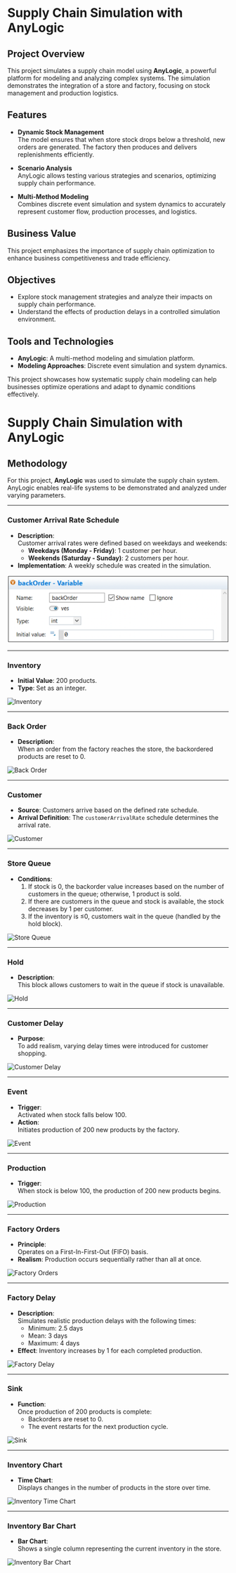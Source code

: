 # Supply Chain Simulation with AnyLogic

## Project Overview

This project simulates a supply chain model using **AnyLogic**, a powerful platform for modeling and analyzing complex systems. The simulation demonstrates the integration of a store and factory, focusing on stock management and production logistics.

## Features

- **Dynamic Stock Management**  
  The model ensures that when store stock drops below a threshold, new orders are generated. The factory then produces and delivers replenishments efficiently.

- **Scenario Analysis**  
  AnyLogic allows testing various strategies and scenarios, optimizing supply chain performance.

- **Multi-Method Modeling**  
  Combines discrete event simulation and system dynamics to accurately represent customer flow, production processes, and logistics.

## Business Value

This project emphasizes the importance of supply chain optimization to enhance business competitiveness and trade efficiency.

## Objectives

- Explore stock management strategies and analyze their impacts on supply chain performance.
- Understand the effects of production delays in a controlled simulation environment.

## Tools and Technologies

- **AnyLogic**: A multi-method modeling and simulation platform.
- **Modeling Approaches**: Discrete event simulation and system dynamics.

This project showcases how systematic supply chain modeling can help businesses optimize operations and adapt to dynamic conditions effectively.

# Supply Chain Simulation with AnyLogic

## Methodology

For this project, **AnyLogic** was used to simulate the supply chain system. AnyLogic enables real-life systems to be demonstrated and analyzed under varying parameters.

---

### Customer Arrival Rate Schedule
- **Description**:  
  Customer arrival rates were defined based on weekdays and weekends:
  - **Weekdays (Monday - Friday)**: 1 customer per hour.
  - **Weekends (Saturday - Sunday)**: 2 customers per hour.
- **Implementation**: A weekly schedule was created in the simulation.
  
![Customer Arrival Rate Schedule](img/backOrder.png)

---

### Inventory
- **Initial Value**: 200 products.  
- **Type**: Set as an integer.  

![Inventory](path_to_inventory_image)

---

### Back Order
- **Description**:  
  When an order from the factory reaches the store, the backordered products are reset to 0.

![Back Order](path_to_back_order_image)

---

### Customer
- **Source**: Customers arrive based on the defined rate schedule.  
- **Arrival Definition**: The `customerArrivalRate` schedule determines the arrival rate.

![Customer](path_to_customer_image)

---

### Store Queue
- **Conditions**:  
  1. If stock is 0, the backorder value increases based on the number of customers in the queue; otherwise, 1 product is sold.  
  2. If there are customers in the queue and stock is available, the stock decreases by 1 per customer.  
  3. If the inventory is ≤0, customers wait in the queue (handled by the hold block).  

![Store Queue](path_to_store_queue_image)

---

### Hold
- **Description**:  
  This block allows customers to wait in the queue if stock is unavailable.

![Hold](path_to_hold_image)

---

### Customer Delay
- **Purpose**:  
  To add realism, varying delay times were introduced for customer shopping.

![Customer Delay](path_to_customer_delay_image)

---

### Event
- **Trigger**:  
  Activated when stock falls below 100.  
- **Action**:  
  Initiates production of 200 new products by the factory.

![Event](path_to_event_image)

---

### Production
- **Trigger**:  
  When stock is below 100, the production of 200 new products begins.

![Production](path_to_production_image)

---

### Factory Orders
- **Principle**:  
  Operates on a First-In-First-Out (FIFO) basis.  
- **Realism**: Production occurs sequentially rather than all at once.

![Factory Orders](path_to_factory_orders_image)

---

### Factory Delay
- **Description**:  
  Simulates realistic production delays with the following times:
  - Minimum: 2.5 days  
  - Mean: 3 days  
  - Maximum: 4 days  
- **Effect**: Inventory increases by 1 for each completed production.

![Factory Delay](path_to_factory_delay_image)

---

### Sink
- **Function**:  
  Once production of 200 products is complete:
  - Backorders are reset to 0.  
  - The event restarts for the next production cycle.

![Sink](path_to_sink_image)

---

### Inventory Chart
- **Time Chart**:  
  Displays changes in the number of products in the store over time.

![Inventory Time Chart](path_to_inventory_time_chart_image)

---

### Inventory Bar Chart
- **Bar Chart**:  
  Shows a single column representing the current inventory in the store.

![Inventory Bar Chart](path_to_inventory_bar_chart_image)
